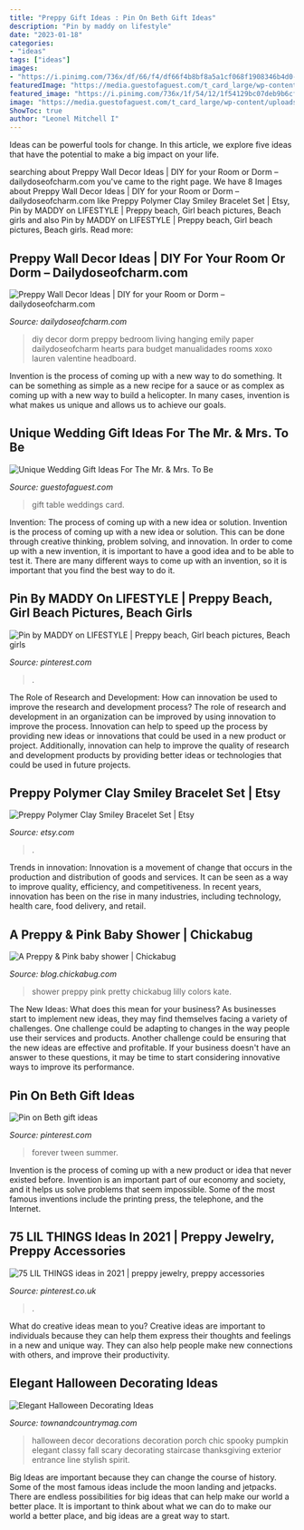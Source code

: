 ```yaml
---
title: "Preppy Gift Ideas : Pin On Beth Gift Ideas"
description: "Pin by maddy on lifestyle"
date: "2023-01-18"
categories:
- "ideas"
tags: ["ideas"]
images:
- "https://i.pinimg.com/736x/df/66/f4/df66f4b8bf8a5a1cf068f1908346b4d0--forever--kids-kool-kids.jpg"
featuredImage: "https://media.guestofaguest.com/t_card_large/wp-content/uploads/2013/10/wedding-gift-table.jpg"
featured_image: "https://i.pinimg.com/736x/1f/54/12/1f54129bc07deb9b6cfd046916303bd0.jpg"
image: "https://media.guestofaguest.com/t_card_large/wp-content/uploads/2013/10/wedding-gift-table.jpg"
ShowToc: true
author: "Leonel Mitchell I"
---
```



Ideas can be powerful tools for change. In this article, we explore five ideas that have the potential to make a big impact on your life.

	

		
searching about Preppy Wall Decor Ideas | DIY for your Room or Dorm – dailydoseofcharm.com you've came to the right page. We have 8 Images about Preppy Wall Decor Ideas | DIY for your Room or Dorm – dailydoseofcharm.com like Preppy Polymer Clay Smiley Bracelet Set | Etsy, Pin by MADDY on LIFESTYLE | Preppy beach, Girl beach pictures, Beach girls and also Pin by MADDY on LIFESTYLE | Preppy beach, Girl beach pictures, Beach girls. Read more:
		
    
## Preppy Wall Decor Ideas | DIY For Your Room Or Dorm – Dailydoseofcharm.com

<img loading=lazy src="http://dailydoseofcharm.com/wp-content/uploads/2015/09/IMG_8832edit.jpg" onerror="this.onerror=null;this.src='https://tse3.mm.bing.net/th?id=OIP.SjQhxE_qZ-he37DKCuy2igHaLH&amp;pid=15.1';" alt="Preppy Wall Decor Ideas | DIY for your Room or Dorm – dailydoseofcharm.com">

_Source: dailydoseofcharm.com_

>diy decor dorm preppy bedroom living hanging emily paper dailydoseofcharm hearts para budget manualidades rooms xoxo lauren valentine headboard. 

	

Invention is the process of coming up with a new way to do something. It can be something as simple as a new recipe for a sauce or as complex as coming up with a new way to build a helicopter. In many cases, invention is what makes us unique and allows us to achieve our goals.

    
## Unique Wedding Gift Ideas For The Mr. &amp; Mrs. To Be

<img loading=lazy src="https://media.guestofaguest.com/t_card_large/wp-content/uploads/2013/10/wedding-gift-table.jpg" onerror="this.onerror=null;this.src='https://tse2.mm.bing.net/th?id=OIP.TTOP0ZU-O7DQsMuInE0f_AHaFY&amp;pid=15.1';" alt="Unique Wedding Gift Ideas For The Mr. &amp; Mrs. To Be">

_Source: guestofaguest.com_

>gift table weddings card. 

	

Invention: The process of coming up with a new idea or solution.
Invention is the process of coming up with a new idea or solution. This can be done through creative thinking, problem solving, and innovation. In order to come up with a new invention, it is important to have a good idea and to be able to test it. There are many different ways to come up with an invention, so it is important that you find the best way to do it.

    
## Pin By MADDY On LIFESTYLE | Preppy Beach, Girl Beach Pictures, Beach Girls

<img loading=lazy src="https://i.pinimg.com/736x/1f/54/12/1f54129bc07deb9b6cfd046916303bd0.jpg" onerror="this.onerror=null;this.src='https://tse4.mm.bing.net/th?id=OIP.8et6PcFJtFvaj9V16MVOuAHaNK&amp;pid=15.1';" alt="Pin by MADDY on LIFESTYLE | Preppy beach, Girl beach pictures, Beach girls">

_Source: pinterest.com_

>. 

	

The Role of Research and Development: How can innovation be used to improve the research and development process?
The role of research and development in an organization can be improved by using innovation to improve the process. Innovation can help to speed up the process by providing new ideas or innovations that could be used in a new product or project. Additionally, innovation can help to improve the quality of research and development products by providing better ideas or technologies that could be used in future projects.

    
## Preppy Polymer Clay Smiley Bracelet Set | Etsy

<img loading=lazy src="https://i.etsystatic.com/30348337/r/il/685351/3410569638/il_fullxfull.3410569638_gd37.jpg" onerror="this.onerror=null;this.src='https://tse4.mm.bing.net/th?id=OIP.lL1fdIdVIspoZTF54XqIpAHaNK&amp;pid=15.1';" alt="Preppy Polymer Clay Smiley Bracelet Set | Etsy">

_Source: etsy.com_

>. 

	

Trends in innovation:
Innovation is a movement of change that occurs in the production and distribution of goods and services. It can be seen as a way to improve quality, efficiency, and competitiveness. In recent years, innovation has been on the rise in many industries, including technology, health care, food delivery, and retail.

    
## A Preppy &amp; Pink Baby Shower | Chickabug

<img loading=lazy src="https://lh5.googleusercontent.com/_Js3-iZeVpyc/TcQ-KRzjRFI/AAAAAAAAAxs/aX1VXHEHmCw/s800/preppypink-babyshower2.jpg" onerror="this.onerror=null;this.src='https://tse3.mm.bing.net/th?id=OIP.62jYS58Sk6K17H9VFOo8MAHaLH&amp;pid=15.1';" alt="A Preppy &amp; Pink baby shower | Chickabug">

_Source: blog.chickabug.com_

>shower preppy pink pretty chickabug lilly colors kate. 

	

The New Ideas: What does this mean for your business?
As businesses start to implement new ideas, they may find themselves facing a variety of challenges. One challenge could be adapting to changes in the way people use their services and products. Another challenge could be ensuring that the new ideas are effective and profitable. If your business doesn't have an answer to these questions, it may be time to start considering innovative ways to improve its performance.

    
## Pin On Beth Gift Ideas

<img loading=lazy src="https://i.pinimg.com/736x/df/66/f4/df66f4b8bf8a5a1cf068f1908346b4d0--forever--kids-kool-kids.jpg" onerror="this.onerror=null;this.src='https://tse4.mm.bing.net/th?id=OIP.JNIVHv9oQ6j4CkGtbd2WNwHaLH&amp;pid=15.1';" alt="Pin on Beth gift ideas">

_Source: pinterest.com_

>forever tween summer. 

	

Invention is the process of coming up with a new product or idea that never existed before. Invention is an important part of our economy and society, and it helps us solve problems that seem impossible. Some of the most famous inventions include the printing press, the telephone, and the Internet.

    
## 75 LIL THINGS Ideas In 2021 | Preppy Jewelry, Preppy Accessories

<img loading=lazy src="https://i.pinimg.com/474x/9e/87/34/9e8734ce98f255648369f26409d68da9.jpg" onerror="this.onerror=null;this.src='https://tse1.mm.bing.net/th?id=OIP.7PchrhmZtzrhuq4eACprcgAAAA&amp;pid=15.1';" alt="75 LIL THINGS ideas in 2021 | preppy jewelry, preppy accessories">

_Source: pinterest.co.uk_

>. 

	

What do creative ideas mean to you?
Creative ideas are important to individuals because they can help them express their thoughts and feelings in a new and unique way. They can also help people make new connections with others, and improve their productivity.

    
## Elegant Halloween Decorating Ideas

<img loading=lazy src="http://toc.h-cdn.co/assets/15/38/gettyimages-458191448.jpg" onerror="this.onerror=null;this.src='https://tse4.mm.bing.net/th?id=OIP.EcOwC8xS_jodgRa31ro_7wHaLH&amp;pid=15.1';" alt="Elegant Halloween Decorating Ideas">

_Source: townandcountrymag.com_

>halloween decor decorations decoration porch chic spooky pumpkin elegant classy fall scary decorating staircase thanksgiving exterior entrance line stylish spirit. 

	

Big Ideas are important because they can change the course of history. Some of the most famous ideas include the moon landing and jetpacks. There are endless possibilities for big ideas that can help make our world a better place. It is important to think about what we can do to make our world a better place, and big ideas are a great way to start.

